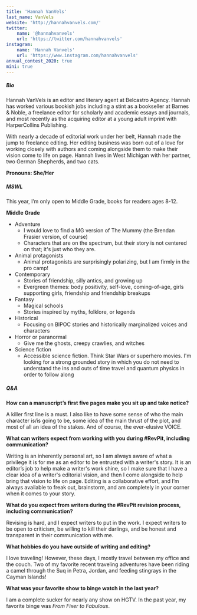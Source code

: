 ```yaml
---
title: 'Hannah VanVels'
last_name: VanVels
website: 'http://hannahvanvels.com/'
twitter:
    name: '@hannahvanvels'
    url: 'https://twitter.com/hannahvanvels'
instagram:
    name: 'Hannah Vanvels'
    url: 'https://www.instagram.com/hannahvanvels'
annual_contest_2020: true
mini: true
---
```


##### Bio

Hannah VanVels is an editor and literary agent at Belcastro Agency. Hannah has worked various bookish jobs including a stint as a bookseller at Barnes & Noble, a freelance editor for scholarly and academic essays and journals, and most recently as the acquiring editor at a young adult imprint with HarperCollins Publishing. 

With nearly a decade of editorial work under her belt, Hannah made the jump to freelance editing. Her editing business was born out of a love for working closely with authors and coming alongside them to make their vision come to life on page. Hannah lives in West Michigan with her partner, two German Shepherds, and two cats.

**Pronouns: She/Her**

##### MSWL

This year, I’m only open to Middle Grade, books for readers ages 8-12. 

**Middle Grade**
 * Adventure
	 * I would love to find a MG version of The Mummy (the Brendan Frasier version, of course)
	 * Characters that are on the spectrum, but their story is not centered on that; it's just who they are.
 * Animal protagonists
	 * Animal protagonists are surprisingly polarizing, but I am firmly in the pro camp!
 * Contemporary
	 * Stories of friendship, silly antics, and growing up
	 * Evergreen themes: body positivity, self-love, coming-of-age, girls supporting girls, friendship and friendship breakups
 * Fantasy
	 * Magical schools 
	 * Stories inspired by myths, folklore, or legends
 * Historical
	 * Focusing on BIPOC stories and historically marginalized voices and characters
 * Horror or paranormal
	 * Give me the ghosts, creepy crawlies, and witches  
 * Science fiction
	 * Accessible science fiction. Think Star Wars or superhero movies. I'm looking for a strong grounded story in which you do not need to understand the ins and outs of time travel and quantum physics in order to follow along

##### Q&A

**How can a manuscript’s first five pages make you sit up and take notice?**

A killer first line is a must. I also like to have some sense of who the main character is/is going to be, some idea of the main thrust of the plot, and most of all an idea of the stakes. And of course, the ever-elusive VOICE.

**What can writers expect from working with you during #RevPit, including communication?**

Writing is an inherently personal art, so I am always aware of what a privilege it is for me as an editor to be entrusted with a writer's story. It is an editor’s job to help make a writer's work shine, so I make sure that I have a clear idea of a writer's editorial vision, and then I come alongside to help bring that vision to life on page. Editing is a collaborative effort, and I’m always available to freak out, brainstorm, and am completely in your corner when it comes to your story.

**What do you expect from writers during the #RevPit revision process, including communication?**

Revising is hard, and I expect writers to put in the work. I expect writers to be open to criticism, be willing to kill their darlings, and be honest and transparent in their communication with me.
 
**What hobbies do you have outside of writing and editing?**

I love traveling! However, these days, I mostly travel between my office and the couch. Two of my favorite recent traveling adventures have been riding a camel through the Suq in Petra, Jordan, and feeding stingrays in the Cayman Islands!

**What was your favorite show to binge watch in the last year?**

I am a complete sucker for nearly any show on HGTV. In the past year, my favorite binge was _From Fixer to Fabulous_. 